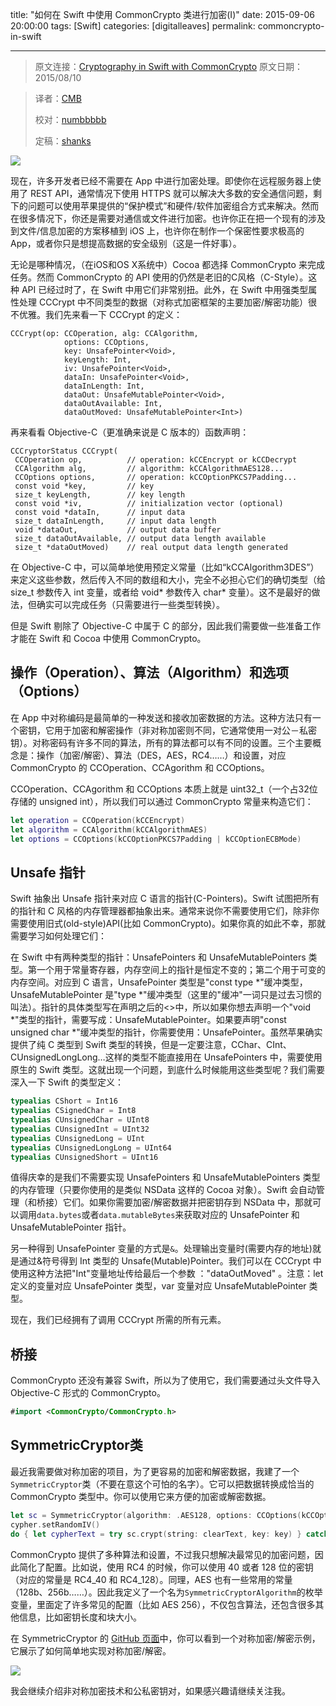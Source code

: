 title: "如何在 Swift 中使用 CommonCrypto 类进行加密(I)"
date: 2015-09-06 20:00:00
tags: [Swift]
categories: [digitalleaves]
permalink: commoncrypto-in-swift

---
> 原文连接：[Cryptography in Swift with CommonCrypto](http://digitalleaves.com/blog/2015/08/commoncrypto-in-swift)
> 原文日期：2015/08/10

> 译者：[CMB](#)
> 
> 校对：[numbbbbb](https://github.com/numbbbbb)
> 
> 定稿：[shanks](http://codebuild.me)


![](http://img-storage.qiniudn.com/15-8-23/34909577.jpg)

现在，许多开发者已经不需要在 App 中进行加密处理。即使你在远程服务器上使用了 REST API，通常情况下使用 HTTPS 就可以解决大多数的安全通信问题，剩下的问题可以使用苹果提供的“保护模式”和硬件/软件加密组合方式来解决。然而在很多情况下，你还是需要对通信或文件进行加密。也许你正在把一个现有的涉及到文件/信息加密的方案移植到 iOS 上，也许你在制作一个保密性要求极高的App，或者你只是想提高数据的安全级别（这是一件好事）。

<!--more-->

无论是哪种情况，（在iOS和OS X系统中）Cocoa 都选择 CommonCrypto 来完成任务。然而 CommonCrypto 的 API 使用的仍然是老旧的C风格（C-Style）。这种 API 已经过时了，在 Swift 中用它们非常别扭。此外，在 Swift 中用强类型属性处理 CCCrypt 中不同类型的数据（对称式加密框架的主要加密/解密功能）很不优雅。我们先来看一下 CCCrypt 的定义：

```
CCCrypt(op: CCOperation, alg: CCAlgorithm, 
			options: CCOptions, 
			key: UnsafePointer<Void>, 
			keyLength: Int, 
			iv: UnsafePointer<Void>, 
			dataIn: UnsafePointer<Void>, 
			dataInLength: Int, 
			dataOut: UnsafeMutablePointer<Void>, 
			dataOutAvailable: Int, 
			dataOutMoved: UnsafeMutablePointer<Int>)
```

再来看看 Objective-C（更准确来说是 C 版本的）函数声明：

```
CCCryptorStatus CCCrypt(
 CCOperation op,          // operation: kCCEncrypt or kCCDecrypt
 CCAlgorithm alg,         // algorithm: kCCAlgorithmAES128... 
 CCOptions options,       // operation: kCCOptionPKCS7Padding...
 const void *key,         // key
 size_t keyLength,        // key length
 const void *iv,          // initialization vector (optional)
 const void *dataIn,      // input data
 size_t dataInLength,     // input data length
 void *dataOut,           // output data buffer
 size_t dataOutAvailable, // output data length available
 size_t *dataOutMoved)    // real output data length generated
```

在 Objective-C 中，可以简单地使用预定义常量（比如“kCCAlgorithm3DES”）来定义这些参数，然后传入不同的数组和大小，完全不必担心它们的确切类型（给 size_t 参数传入 int 变量，或者给 void* 参数传入 char* 变量）。这不是最好的做法，但确实可以完成任务（只需要进行一些类型转换）。

但是 Swift 剔除了 Objective-C 中属于 C 的部分，因此我们需要做一些准备工作才能在 Swift 和 Cocoa 中使用 CommonCrypto。

## 操作（Operation）、算法（Algorithm）和选项（Options）

在 App 中对称编码是最简单的一种发送和接收加密数据的方法。这种方法只有一个密钥，它用于加密和解密操作（非对称加密则不同，它通常使用一对公－私密钥）。对称密码有许多不同的算法，所有的算法都可以有不同的设置。三个主要概念是：操作（加密/解密）、算法（DES，AES，RC4……）和设置，对应 CommonCrypto 的 CCOperation、CCAgorithm 和 CCOptions。

CCOperation、CCAgorithm 和 CCOptions 本质上就是 uint32_t（一个占32位存储的 unsigned int），所以我们可以通过 CommonCrypto 常量来构造它们：

```swift
let operation = CCOperation(kCCEncrypt)
let algorithm = CCAlgorithm(kCCAlgorithmAES)
let options = CCOptions(kCCOptionPKCS7Padding | kCCOptionECBMode)
```

## Unsafe 指针

Swift 抽象出 Unsafe 指针来对应 C 语言的指针(C-Pointers)。Swift 试图把所有的指针和 C 风格的内存管理器都抽象出来。通常来说你不需要使用它们，除非你需要使用旧式(old-style)API(比如 CommonCrypto)。如果你真的如此不幸，那就需要学习如何处理它们：

在 Swift 中有两种类型的指针：UnsafePointers 和 UnsafeMutablePointers 类型。第一个用于常量寄存器，内存空间上的指针是恒定不变的；第二个用于可变的内存空间。对应到 C 语言，UnsafePointer 类型是"const type \*"缓冲类型，UnsafeMutablePointer 是"type \*"缓冲类型（这里的"缓冲"一词只是过去习惯的叫法）。指针的具体类型写在声明之后的<>中，所以如果你想去声明一个"void \*"类型的指针，需要写成：UnsafeMutablePointer<Void>。如果要声明"const unsigned char \*"缓冲类型的指针，你需要使用：UnsafePointer<UInt8>。虽然苹果确实提供了纯 C 类型到 Swift 类型的转换，但是一定要注意，CChar、CInt、CUnsignedLongLong…这样的类型不能直接用在 UnsafePointers 中，需要使用原生的 Swift 类型。这就出现一个问题，到底什么时候能用这些类型呢？我们需要深入一下 Swift 的类型定义：

```swift
typealias CShort = Int16
typealias CSignedChar = Int8
typealias CUnsignedChar = UInt8
typealias CUnsignedInt = UInt32
typealias CUnsignedLong = UInt
typealias CUnsignedLongLong = UInt64
typealias CUnsignedShort = UInt16
```

值得庆幸的是我们不需要实现 UnsafePointers 和 UnsafeMutablePointers 类型的内存管理（只要你使用的是类似 NSData 这样的 Cocoa 对象）。Swift 会自动管理（和桥接）它们。如果你需要加密/解密数据并把密钥存到 NSData 中，那就可以调用`data.bytes`或者`data.mutableBytes`来获取对应的 UnsafePointer 和 UnsafeMutablePointer 指针。

另一种得到 UnsafePointer 变量的方式是`&`。处理输出变量时(需要内存的地址)就是通过&符号得到 Int 类型的 Unsafe(Mutable)Pointer<Int>。我们可以在 CCCrypt 中使用这种方法把"Int"变量地址传给最后一个参数 ："dataOutMoved" 。注意：let 定义的变量对应 UnsafePointer<Type> 类型，var 变量对应 UnsafeMutablePointer<Type> 类型。

现在，我们已经拥有了调用 CCCrypt 所需的所有元素。

## 桥接

CommonCrypto 还没有兼容 Swift，所以为了使用它，我们需要通过头文件导入 Objective-C 形式的 CommonCrypto。


```swift
#import <CommonCrypto/CommonCrypto.h>
```

## SymmetricCryptor类

最近我需要做对称加密的项目，为了更容易的加密和解密数据，我建了一个`SymmetricCryptor`类（不要在意这个可怕的名字）。它可以把数据转换成恰当的 CommonCrypto 类型中。你可以使用它来方便的加密或解密数据。

```swift
let sc = SymmetricCryptor(algorithm: .AES128, options: CCOptions(kCCOptionPKCS7Padding))
cypher.setRandomIV()
do { let cypherText = try sc.crypt(string: clearText, key: key) } catch { print("Error while encrypting: \(error)") }
```

CommonCrypto 提供了多种算法和设置，不过我只想解决最常见的加密问题，因此简化了配置。比如说，使用 RC4 的时候，你可以使用 40 或者 128 位的密钥（对应的常量是 RC4_40 和 RC4_128）。同理，AES 也有一些常用的常量（128b、256b……）。因此我定义了一个名为`SymmetricCryptorAlgorithm`的枚举变量，里面定了许多常见的配置（比如 AES 256），不仅包含算法，还包含很多其他信息，比如密钥长度和块大小。

在 SymmetricCryptor 的 [GitHub 页面](https://github.com/DigitalLeaves/CommonCrypto-in-Swift)中，你可以看到一个对称加密/解密示例，它展示了如何简单地实现对称加密/解密。

![](http://img-storage.qiniudn.com/15-8-23/36052539.jpg)

我会继续介绍非对称加密技术和公私密钥对，如果感兴趣请继续关注我。